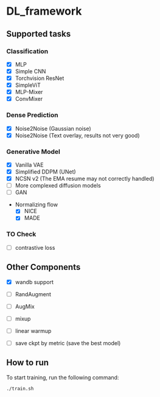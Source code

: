 # DL_framework

## Supported tasks
### Classification
- [x] MLP
- [x] Simple CNN
- [x] Torchvision ResNet
- [x] SimpleViT
- [x] MLP-Mixer
- [x] ConvMixer

### Dense Prediction
- [x] Noise2Noise (Gaussian noise)
- [x] Noise2Noise (Text overlay, results not very good)

### Generative Model
- [x] Vanilla VAE
- [x] Simplified DDPM (UNet)
- [x] NCSN v2 (The EMA resume may not correctly handled)
- [ ] More complexed diffusion models
- [ ] GAN
- Normalizing flow
    - [x] NICE
    - [x] MADE

### TO Check
- [ ] contrastive loss



## Other Components
- [x] wandb support
- [ ] RandAugment
- [ ] AugMix
- [ ] mixup
- [ ] linear warmup
- [ ] save ckpt by metric (save the best model)


## How to run
To start training, run the following command:

```shell
./train.sh
```

